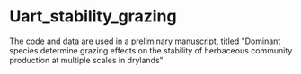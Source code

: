 # Uart_stability_grazing
The code and data are used in a preliminary manuscript, titled "Dominant species determine grazing effects on the stability of herbaceous community production at multiple scales in drylands"
